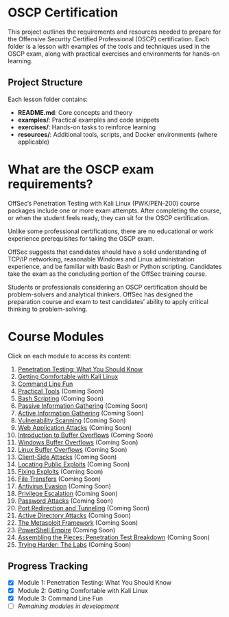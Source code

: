 # OSCP Certification

This project outlines the requirements and resources needed to prepare for the Offensive Security Certified Professional (OSCP) certification. Each folder is a lesson with examples of the tools and techniques used in the OSCP exam, along with practical exercises and environments for hands-on learning.

## Project Structure

Each lesson folder contains:
- **README.md**: Core concepts and theory
- **examples/**: Practical examples and code snippets
- **exercises/**: Hands-on tasks to reinforce learning
- **resources/**: Additional tools, scripts, and Docker environments (where applicable)

# What are the OSCP exam requirements?

OffSec’s Penetration Testing with Kali Linux (PWK/PEN-200) course packages include one or more exam attempts. After completing the course, or when the student feels ready, they can sit for the OSCP certification.

Unlike some professional certifications, there are no educational or work experience prerequisites for taking the OSCP exam.

OffSec suggests that candidates should have a solid understanding of TCP/IP networking, reasonable Windows and Linux administration experience, and be familiar with basic Bash or Python scripting. Candidates take the exam as the concluding portion of the OffSec training course.

Students or professionals considering an OSCP certification should be problem-solvers and analytical thinkers. OffSec has designed the preparation course and exam to test candidates’ ability to apply critical thinking to problem-solving.

# Course Modules

Click on each module to access its content:

1. [Penetration Testing: What You Should Know](./01-Penetration-Testing-What-You-Should-Know/)
2. [Getting Comfortable with Kali Linux](./02-Getting-Comfortable-with-Kali-Linux/)
3. [Command Line Fun](./03-Command-Line-Fun/)
4. [Practical Tools](./04-Practical-Tools/) (Coming Soon)
5. [Bash Scripting](./05-Bash-Scripting/) (Coming Soon)
6. [Passive Information Gathering](./06-Passive-Information-Gathering/) (Coming Soon)
7. [Active Information Gathering](./07-Active-Information-Gathering/) (Coming Soon)
8. [Vulnerability Scanning](./08-Vulnerability-Scanning/) (Coming Soon)
9. [Web Application Attacks](./09-Web-Application-Attacks/) (Coming Soon)
10. [Introduction to Buffer Overflows](./10-Introduction-to-Buffer-Overflows/) (Coming Soon)
11. [Windows Buffer Overflows](./11-Windows-Buffer-Overflows/) (Coming Soon)
12. [Linux Buffer Overflows](./12-Linux-Buffer-Overflows/) (Coming Soon)
13. [Client-Side Attacks](./13-Client-Side-Attacks/) (Coming Soon)
14. [Locating Public Exploits](./14-Locating-Public-Exploits/) (Coming Soon)
15. [Fixing Exploits](./15-Fixing-Exploits/) (Coming Soon)
16. [File Transfers](./16-File-Transfers/) (Coming Soon)
17. [Antivirus Evasion](./17-Antivirus-Evasion/) (Coming Soon)
18. [Privilege Escalation](./18-Privilege-Escalation/) (Coming Soon)
19. [Password Attacks](./19-Password-Attacks/) (Coming Soon)
20. [Port Redirection and Tunneling](./20-Port-Redirection-and-Tunneling/) (Coming Soon)
21. [Active Directory Attacks](./21-Active-Directory-Attacks/) (Coming Soon)
22. [The Metasploit Framework](./22-The-Metasploit-Framework/) (Coming Soon)
23. [PowerShell Empire](./23-PowerShell-Empire/) (Coming Soon)
24. [Assembling the Pieces: Penetration Test Breakdown](./24-Penetration-Test-Breakdown/) (Coming Soon)
25. [Trying Harder: The Labs](./25-The-Labs/) (Coming Soon)

## Progress Tracking

- [x] Module 1: Penetration Testing: What You Should Know
- [x] Module 2: Getting Comfortable with Kali Linux
- [x] Module 3: Command Line Fun
- [ ] *Remaining modules in development*

